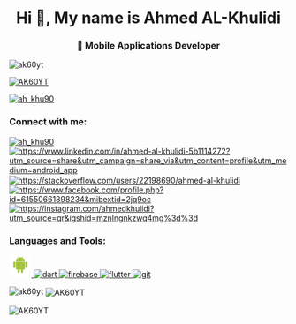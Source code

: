 <h1 align="center">Hi 👋, My name is Ahmed AL-Khulidi</h1>
<h3 align="center">📱 Mobile Applications Developer</h3>

<p align="left"> <img src="https://komarev.com/ghpvc/?username=ak60yt&label=Profile%20views&color=0e75b6&style=flat" alt="ak60yt" /> </p>

<p align="left"> <a href="https://github.com/ryo-ma/github-profile-trophy"><img src="https://github-profile-trophy.vercel.app/?username=AK60YT" alt="AK60YT" /></a> </p>

<p align="left"> <a href="https://twitter.com/ah_khu90" target="blank"><img src="https://img.shields.io/twitter/follow/ah_khu90?logo=twitter&style=for-the-badge" alt="ah_khu90" /></a> </p>

<h3 align="left">Connect with me:</h3>
<p align="left">
<a href="https://twitter.com/ah_khu90" target="blank"><img align="center" src="https://raw.githubusercontent.com/rahuldkjain/github-profile-readme-generator/master/src/images/icons/Social/twitter.svg" alt="ah_khu90" height="30" width="40" /></a>
<a href="https://linkedin.com/in/https://www.linkedin.com/in/ahmed-al-khulidi-5b1114272?utm_source=share&utm_campaign=share_via&utm_content=profile&utm_medium=android_app" target="blank"><img align="center" src="https://raw.githubusercontent.com/rahuldkjain/github-profile-readme-generator/master/src/images/icons/Social/linked-in-alt.svg" alt="https://www.linkedin.com/in/ahmed-al-khulidi-5b1114272?utm_source=share&utm_campaign=share_via&utm_content=profile&utm_medium=android_app" height="30" width="40" /></a>
<a href="https://stackoverflow.com/users/https://stackoverflow.com/users/22198690/ahmed-al-khulidi" target="blank"><img align="center" src="https://raw.githubusercontent.com/rahuldkjain/github-profile-readme-generator/master/src/images/icons/Social/stack-overflow.svg" alt="https://stackoverflow.com/users/22198690/ahmed-al-khulidi" height="30" width="40" /></a>
<a href="https://fb.com/https://www.facebook.com/profile.php?id=61550661898234&mibextid=2jq9oc" target="blank"><img align="center" src="https://raw.githubusercontent.com/rahuldkjain/github-profile-readme-generator/master/src/images/icons/Social/facebook.svg" alt="https://www.facebook.com/profile.php?id=61550661898234&mibextid=2jq9oc" height="30" width="40" /></a>
<a href="https://instagram.com/https://instagram.com/ahmedkhulidi?utm_source=qr&igshid=mznlngnkzwq4mg%3d%3d" target="blank"><img align="center" src="https://raw.githubusercontent.com/rahuldkjain/github-profile-readme-generator/master/src/images/icons/Social/instagram.svg" alt="https://instagram.com/ahmedkhulidi?utm_source=qr&igshid=mznlngnkzwq4mg%3d%3d" height="30" width="40" /></a>
</p>

<h3 align="left">Languages and Tools:</h3>
<p align="left"> <a href="https://developer.android.com" target="_blank" rel="noreferrer"> <img src="https://raw.githubusercontent.com/devicons/devicon/master/icons/android/android-original-wordmark.svg" alt="android" width="40" height="40"/> </a> <a href="https://dart.dev" target="_blank" rel="noreferrer"> <img src="https://www.vectorlogo.zone/logos/dartlang/dartlang-icon.svg" alt="dart" width="40" height="40"/> </a> <a href="https://firebase.google.com/" target="_blank" rel="noreferrer"> <img src="https://www.vectorlogo.zone/logos/firebase/firebase-icon.svg" alt="firebase" width="40" height="40"/> </a> <a href="https://flutter.dev" target="_blank" rel="noreferrer"> <img src="https://www.vectorlogo.zone/logos/flutterio/flutterio-icon.svg" alt="flutter" width="40" height="40"/> </a> <a href="https://git-scm.com/" target="_blank" rel="noreferrer"> <img src="https://www.vectorlogo.zone/logos/git-scm/git-scm-icon.svg" alt="git" width="40" height="40"/> </a> </p>

<p><img align="left" src="https://github-readme-stats.vercel.app/api/top-langs?username=ak60yt&show_icons=true&locale=en&layout=compact" alt="ak60yt" /></p>

<p>&nbsp;<img align="center" src="https://github-readme-stats.vercel.app/api?username=AK60YT&show_icons=true&locale=en" alt="AK60YT" /></p>

<p><img align="center" src="https://github-readme-streak-stats.herokuapp.com/?user=AK60YT&" alt="AK60YT" /></p>
